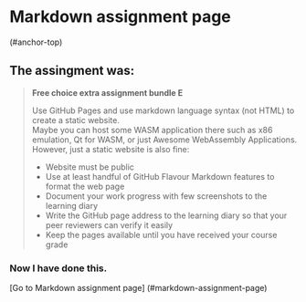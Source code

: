 # Markdown assignment page
(#anchor-top)
## The assingment was:

> **Free choice extra assignment bundle E**  
>  
> Use GitHub Pages and use markdown language syntax (not HTML) to create a static website.  
> Maybe you can host some WASM application there such as x86 emulation, Qt for WASM, or just Awesome WebAssembly Applications.  
> However, just a static website is also fine:  
>  
> - Website must be public  
> - Use at least handful of GitHub Flavour Markdown features to format the web page  
> - Document your work progress with few screenshots to the learning diary  
> - Write the GitHub page address to the learning diary so that your peer reviewers can verify it easily  
> - Keep the pages available until you have received your course grade  

### Now I have done this.

[Go to Markdown assignment page] (#markdown-assignment-page)

